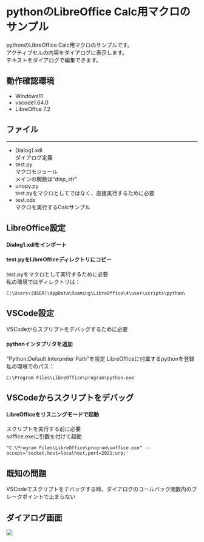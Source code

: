 # pythonのLibreOffice Calc用マクロのサンプル
pythonのLibreOffice Calc用マクロのサンプルです。  
アクティブセルの内容をダイアログに表示します。  
テキストをダイアログで編集できます。  
## 動作確認環境
+ Windows11
+ vscode1.64.0
+ LibreOffce 7.2  
## ファイル
-----
+ Dialog1.xdl   
ダイアログ定義  
+ test.py  
マクロモジュール  
メインの関数は"disp_str"  
+ unopy.py  
test.pyをマクロとしてではなく、直接実行するために必要  
+ test.ods  
マクロを実行するCalcサンプル  
## LibreOffice設定
#### Dialog1.xdlをインポート   
#### test.pyをLibreOfficeディレクトリにコピー  
test.pyをマクロとして実行するために必要  
私の環境ではディレクトリは：  
```
C:\Users\(USER)\AppData\Roaming\LibreOffice\4\user\scripts\python\
```
## VSCode設定
VSCodeからスプリプトをデバッグするために必要  
#### pythonインタプリタを追加  
"Python:Default Interpreter Path"を設定
LibreOfficeに付属するpythonを登録    
私の環境でのパス：  
```
C:\Program Files\LibreOffice\program\python.exe
```
## VSCodeからスクリプトをデバッグ
#### LibreOfficeをリスニングモードで起動
スクリプトを実行する前に必要  
soffice.exeに引数を付けて起動  
```
"C:\Program Files\LibreOffice\program\soffice.exe" --accept='socket,host=localhost,port=2021;urp;'
```  
## 既知の問題
VSCodeでスクリプトをデバッグする時、ダイアログのコールバック関数内のブレークポイントで止まらない  
## ダイアログ画面
<img src="https://user-images.githubusercontent.com/6335693/50577268-4182f580-0e68-11e9-9c6e-129ac94d96d6.jpg"/>
